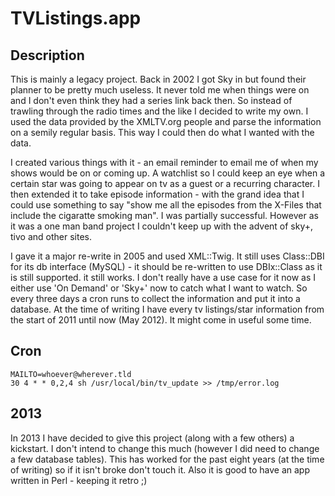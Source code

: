 # TVListings.app

## Description

This is mainly a legacy project. Back in 2002 I got Sky in but found their planner to be pretty much useless. It never told me when things were on and I don't even think they had a series link back then. So instead of trawling through the radio times and the like I decided to write my own. I used the data provided by the XMLTV.org people and parse the information on a semily regular basis. This way I could then do what I wanted with the data.

I created various things with it - an email reminder to email me of when my shows would be on or coming up. A watchlist so I could keep an eye when a certain star was going to appear on tv as a guest or a recurring character. I then extended it to take episode information - with the grand idea that I could use something to say "show me all the episodes from the X-Files that include the cigaratte smoking man". I was partially successful. However as it was a one man band project I couldn't keep up with the advent of sky+, tivo and other sites.

I gave it a major re-write in 2005 and used XML::Twig. It still uses Class::DBI for its db interface (MySQL) - it should be re-written to use DBIx::Class as it is still supported. it still works. I don't really have a use case for it now as I either use 'On Demand' or 'Sky+' now to catch what I want to watch. So every three days a cron runs to collect the information and put it into a database. At the time of writing I have every tv listings/star information from the start of 2011 until now (May 2012). It might come in useful some time.

## Cron

	MAILTO=whoever@wherever.tld
	30 4 * * 0,2,4 sh /usr/local/bin/tv_update >> /tmp/error.log 

## 2013

In 2013 I have decided to give this project (along with a few others) a kickstart. I don't intend to change this much (however I did need to change a few database tables). This has worked for the past eight years (at the time of writing) so if it isn't broke don't touch it. Also it is good to have an app written in Perl - keeping it retro ;)
